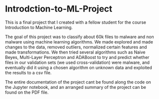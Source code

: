 # Introdction-to-ML-Project
This is a final project that I created with a fellow student for the course Introduction to Machine Learning.

The goal of this project was to classify about 60k files to malware and non malware using machine learning algorithms. 
We made explored and made changes to the data, removed outliers, normalized certain features and made transformations. 
We then tried several algorithms such as Naive Beyes, Multi-Layer Perceptron and ADABoost to try and predict whether files
in our validation sets (we used cross-validation) were malware, and eventually did it using a chosen algorithm on unknown data
and exploited the results to a csv file. 

The entire documentation of the project cant be found along the code on the Jupyter notebook, and an arranged summary of the project can
be found on the PDF file.
